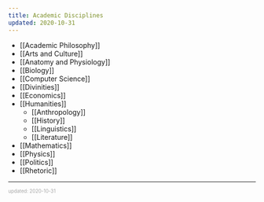 ```yaml
---
title: Academic Disciplines
updated: 2020-10-31
---
```


- [[Academic Philosophy]]
- [[Arts and Culture]]
- [[Anatomy and Physiology]]
- [[Biology]]
- [[Computer Science]]
- [[Divinities]]
- [[Economics]]
- [[Humanities]]
  - [[Anthropology]]
  - [[History]]
  - [[Linguistics]]
  - [[Literature]]
- [[Mathematics]]
- [[Physics]]
- [[Politics]]
- [[Rhetoric]]

---

<sup><sub><font color="#a6a6a6">updated: 2020-10-31</font></sub></sup>

